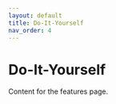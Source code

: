 ```yaml
---
layout: default
title: Do-It-Yourself
nav_order: 4
---
```


# Do-It-Yourself

Content for the features page.
